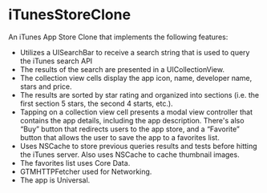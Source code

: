 iTunesStoreClone
================

An iTunes App Store Clone that implements the following features:
<ul>
<li> Utilizes a UISearchBar to receive a search string that is used to query the iTunes 
search API
<li> The results of the search are presented in a UICollectionView.
<li> The collection view cells display the app icon, name, developer name, 
stars and price.
<li> The results are sorted by star rating and organized into sections (i.e. the 
first section 5 stars, the second 4 starts, etc.).
<li> Tapping on a collection view cell presents a modal view controller that 
contains the app details, including the app description. There's also 
“Buy” button that redirects users to the app store, and a “Favorite” button that allows the user to save the app to a favorites list.
<li> Uses NSCache to store previous queries results and tests before hitting the 
iTunes server. Also uses NSCache to cache thumbnail images.
<li> The favorites list uses Core Data. 
<li> GTMHTTPFetcher used for Networking.
<li> The app is Universal.
</ul>
